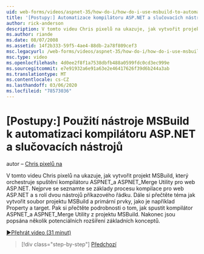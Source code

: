 ```yaml
---
uid: web-forms/videos/aspnet-35/how-do-i/how-do-i-use-msbuild-to-automate-the-aspnet-compiler-and-merge-utilities
title: '[Postupy:] Automatizace kompilátoru ASP.NET a slučovacích nástrojů pomocí nástroje MSBuild | Microsoft Docs'
author: rick-anderson
description: V tomto videu Chris pixelů na ukazuje, jak vytvořit projekt MSBuild, který orchestruje spouštění aspnet_compiler a aspnet_merge nástrojů pro ASP....
ms.author: riande
ms.date: 08/07/2008
ms.assetid: 14f2b333-59f5-4ae4-88db-2a78f809cef3
msc.legacyurl: /web-forms/videos/aspnet-35/how-do-i/how-do-i-use-msbuild-to-automate-the-aspnet-compiler-and-merge-utilities
msc.type: video
ms.openlocfilehash: 4d0ee2f8f1a7538dbfb488a0599fdc0cd3ec999e
ms.sourcegitcommit: e7e91932a6e91a63e2e46417626f39d6b244a3ab
ms.translationtype: MT
ms.contentlocale: cs-CZ
ms.lasthandoff: 03/06/2020
ms.locfileid: "78573036"
---
```

# <a name="how-do-i-use-msbuild-to-automate-the-aspnet-compiler-and-merge-utilities"></a>[Postupy:] Použití nástroje MSBuild k automatizaci kompilátoru ASP.NET a slučovacích nástrojů

autor – [Chris pixelů na](https://twitter.com/chrispels)

V tomto videu Chris pixelů na ukazuje, jak vytvořit projekt MSBuild, který orchestruje spuštění kompilátoru ASPNET\_a ASPNET\_Merge Utility pro web ASP.NET. Nejprve se seznamte se základy procesu kompilace pro web ASP.NET a s rolí dvou nástrojů příkazového řádku. Dále si přečtěte téma jak vytvořit soubor projektu MSBuild a primární prvky, jako je například Property a target. Pak si přečtěte podrobnosti o tom, jak spustit kompilátor ASPNET\_a ASPNET\_Merge Utility z projektu MSBuild. Nakonec jsou popsána několik potenciálních rozšíření základních konceptů.

[&#9654;Přehrát video (31 minut)](https://channel9.msdn.com/Blogs/ASP-NET-Site-Videos/how-do-i-use-msbuild-to-automate-the-aspnet-compiler-and-merge-utilities)

> [!div class="step-by-step"]
> [Předchozí](how-do-i-serialize-a-graph-with-the-entity-framework.md)

